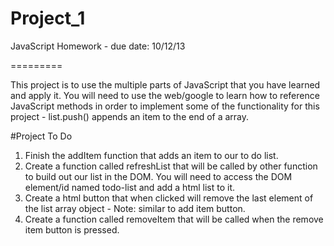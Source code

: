 Project_1
=========

JavaScript Homework - due date: 10/12/13

=========

This project is to use the multiple parts of JavaScript that you have learned and apply it. You will need to use the
web/google to learn how to reference JavaScript methods in order to implement some of the functionality for this
project - list.push() appends an item to the end of a array.


#Project To Do

1. Finish the addItem function that adds an item to our to do list.
2. Create a function called refreshList that will be called by other function to build out our list in the DOM. You will
need to access the DOM element/id named todo-list and add a html list to it.
3. Create a html button that when clicked will remove the last element of the list array object - Note: similar to add
item button.
4. Create a function called removeItem that will be called when the remove item button is pressed.
